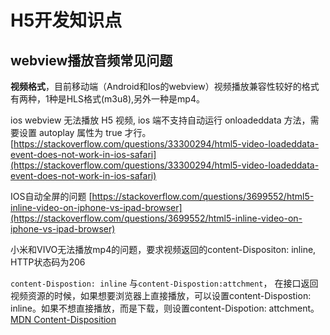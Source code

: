 # H5开发知识点

## webview播放音频常见问题

**视频格式**，目前移动端（Android和Ios的webview）视频播放兼容性较好的格式有两种，1种是HLS格式(m3u8),另外一种是mp4。

ios webview 无法播放 H5 视频, ios 端不支持自动运行 onloadeddata 方法，需要设置 autoplay 属性为 true 才行。[https://stackoverflow.com/questions/33300294/html5-video-loadeddata-event-does-not-work-in-ios-safari](https://stackoverflow.com/questions/33300294/html5-video-loadeddata-event-does-not-work-in-ios-safari)

IOS自动全屏的问题
[https://stackoverflow.com/questions/3699552/html5-inline-video-on-iphone-vs-ipad-browser](https://stackoverflow.com/questions/3699552/html5-inline-video-on-iphone-vs-ipad-browser)

小米和VIVO无法播放mp4的问题，要求视频返回的content-Dispositon: inline, HTTP状态码为206

`content-Dispostion: inline` 与`content-Dispostion:attchment`， 在接口返回视频资源的时候，如果想要浏览器上直接播放，可以设置content-Dispostion: inline。如果不想直接播放，而是下载，则设置content-Dispotion: attchment。
[MDN Content-Disposition](https://developer.mozilla.org/en-US/docs/Web/HTTP/Headers/Content-Disposition)
